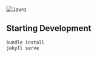 ![Javro](https://javro.github.io/assets/images/demo.gif)

## Starting Development

```bash
bundle install
jekyll serve
```
